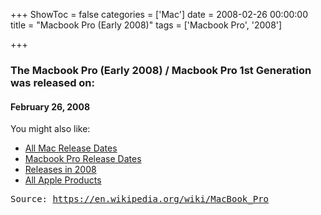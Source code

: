 +++
ShowToc = false
categories = ['Mac']
date = 2008-02-26 00:00:00
title = "Macbook Pro (Early 2008)"
tags = ['Macbook Pro', '2008']

+++

### The Macbook Pro (Early 2008) / Macbook Pro 1st Generation was released on: 
#### February 26, 2008


<!--more-->


    
You might also like:

- [All Mac Release Dates](https://AppleReleaseDate.com/categories/mac/)
- [Macbook Pro Release Dates](https://AppleReleaseDate.com/tags/macbook-pro/)
- [Releases in 2008](https://AppleReleaseDate.com/tags/2008/)
- [All Apple Products](https://AppleReleaseDate.com/categories/)



<kbd> Source: https://en.wikipedia.org/wiki/MacBook_Pro</kbd>

